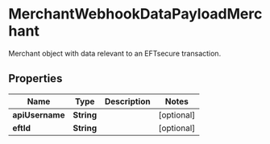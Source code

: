 

# MerchantWebhookDataPayloadMerchant

Merchant object with data relevant to an EFTsecure transaction.

## Properties

| Name | Type | Description | Notes |
|------------ | ------------- | ------------- | -------------|
|**apiUsername** | **String** |  |  [optional] |
|**eftId** | **String** |  |  [optional] |



